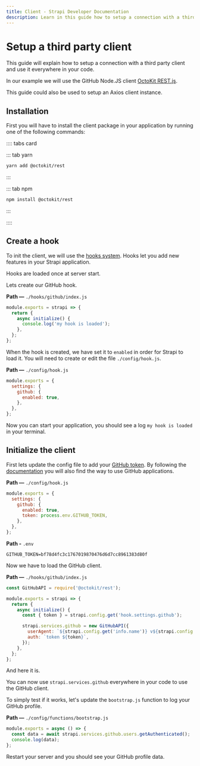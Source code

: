 ```yaml
---
title: Client - Strapi Developer Documentation
description: Learn in this guide how to setup a connection with a third party client and use it everywhere in your code.
---
```


# Setup a third party client

This guide will explain how to setup a connection with a third party client and use it everywhere in your code.

In our example we will use the GitHub Node.JS client [OctoKit REST.js](https://github.com/octokit/rest.js/).

This guide could also be used to setup an Axios client instance.

## Installation

First you will have to install the client package in your application by running one of the following commands:

:::: tabs card

::: tab yarn
```sh
yarn add @octokit/rest
```
:::

::: tab npm
```sh
npm install @octokit/rest
```
:::

::::

## Create a hook

To init the client, we will use the [hooks system](/developer-docs/latest/setup-deployment-guides/configurations/optional/hooks.md). Hooks let you add new features in your Strapi application.

Hooks are loaded once at server start.

Lets create our GitHub hook.

**Path —** `./hooks/github/index.js`

```js
module.exports = strapi => {
  return {
    async initialize() {
      console.log('my hook is loaded');
    },
  };
};
```

When the hook is created, we have set it to `enabled` in order for Strapi to load it. You will need to create or edit the file `./config/hook.js`.

**Path —** `./config/hook.js`

```js
module.exports = {
  settings: {
    github: {
      enabled: true,
    },
  },
};
```

Now you can start your application, you should see a log `my hook is loaded` in your terminal.

## Initialize the client

First lets update the config file to add your [GitHub token](https://github.com/settings/tokens).
By following the [documentation](https://octokit.github.io/rest.js/#authentication) you will also find the way to use GitHub applications.

**Path —** `./config/hook.js`

```js
module.exports = {
  settings: {
    github: {
      enabled: true,
      token: process.env.GITHUB_TOKEN,
    },
  },
};
```

**Path -** `.env`

```
GITHUB_TOKEN=bf78d4fc3c1767019870476d6d7cc8961383d80f
```

Now we have to load the GitHub client.

**Path —** `./hooks/github/index.js`

```js
const GitHubAPI = require('@octokit/rest');

module.exports = strapi => {
  return {
    async initialize() {
      const { token } = strapi.config.get('hook.settings.github');

      strapi.services.github = new GitHubAPI({
        userAgent: `${strapi.config.get('info.name')} v${strapi.config.get('info.version')}`,
        auth: `token ${token}`,
      });
    },
  };
};
```

And here it is.

You can now use `strapi.services.github` everywhere in your code to use the GitHub client.

To simply test if it works, let's update the `bootstrap.js` function to log your GitHub profile.

**Path —** `./config/functions/bootstrap.js`

```js
module.exports = async () => {
  const data = await strapi.services.github.users.getAuthenticated();
  console.log(data);
};
```

Restart your server and you should see your GitHub profile data.
